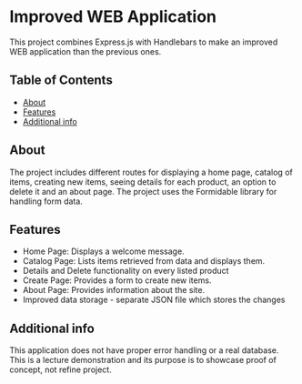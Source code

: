 # Improved WEB Application

This project combines Express.js with Handlebars to make an 
improved WEB application than the previous ones.

## Table of Contents

- [About](#about)
- [Features](#features)
- [Additional info](#additional-info)

## About

The project includes different routes for displaying a home 
page, catalog of items, creating new items, seeing details 
for each product, an option to delete it and an about page. 
The project uses the Formidable library for handling form data.

## Features

- Home Page: Displays a welcome message.
- Catalog Page: Lists items retrieved from data and displays them.
- Details and Delete functionality on every listed product
- Create Page: Provides a form to create new items.
- About Page: Provides information about the site.
- Improved data storage - separate JSON file which stores the changes

## Additional info

This application does not have proper error handling or a real 
database. This is a lecture demonstration and its purpose is 
to showcase proof of concept, not refine project.